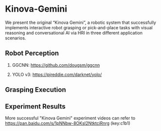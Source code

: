 # Kinova-Gemini
We present the original “Kinova Gemini”, a robotic system that successfully implements interactive robot grasping or pick-and-place tasks with visual reasoning and conversational AI via HRI in three different application scenarios.


## Robot Perception
1. GGCNN: https://github.com/dougsm/ggcnn

2. YOLO v3: https://pjreddie.com/darknet/yolo/

## Grasping Execution


## Experiment Results
More successful "Kinova Gemini" experiment videos can refer to 
https://pan.baidu.com/s/1pNNbw-8OKsI2NtktciRnrg  (key:c1b1) 

